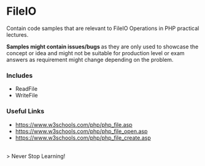 # FileIO
Contain code samples that are relevant to FileIO Operations in PHP practical lectures.

<b>Samples might contain issues/bugs </b> as they are only used to showcase the concept or idea and might not be suitable for production level or exam answers as requirement might change depending on the problem.

### Includes
- ReadFile
- WriteFile

### Useful Links
- https://www.w3schools.com/php/php_file.asp
- https://www.w3schools.com/php/php_file_open.asp
- https://www.w3schools.com/php/php_file_create.asp


<br>
> Never Stop Learning!
